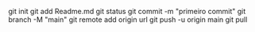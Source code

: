 git init 
git add Readme.md
git status
git commit -m "primeiro commit"
git branch -M "main"
git remote add origin url
git push -u origin main
git pull
